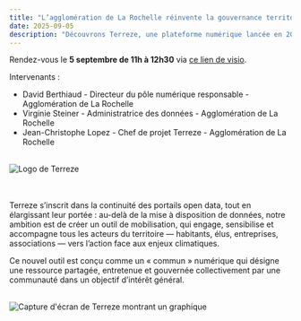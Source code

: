 ```yaml
---
title: "L’agglomération de La Rochelle réinvente la gouvernance territoriale des données grâce à la plateforme Terreze"
date: 2025-09-05
description: "Découvrons Terreze, une plateforme numérique lancée en 2024 dans le cadre de la trajectoire de neutralité carbone de La Rochelle. L’outil open source et écoconçu par un consortium public-privé centralise les données des acteurs du territoire pour repérer les sources d’émissions, mesurer les économies possibles et orienter les actions à engager."
---
```

Rendez-vous le **5 septembre de 11h à 12h30** via [ce lien de visio](https://visio.numerique.gouv.fr/zzk-suaz-yys).

Intervenants :

- David Berthiaud - Directeur du pôle numérique responsable - Agglomération de La Rochelle
- Virginie Steiner - Administratrice des données - Agglomération de La Rochelle
- Jean-Christophe Lopez - Chef de projet Terreze - Agglomération de La Rochelle

<br/>
<img class="fr-responsive-img" alt="Logo de Terreze" src="/img/bluehats/terreze1.png" />
<br/>
<br/>
<br/>

Terreze s’inscrit dans la continuité des portails open data, tout en élargissant leur portée : au-delà de la mise à disposition de données, notre ambition est de créer un outil de mobilisation, qui engage, sensibilise et accompagne tous les acteurs du territoire — habitants, élus, entreprises, associations — vers l’action face aux enjeux climatiques.

Ce nouvel outil est conçu comme un « commun » numérique qui désigne une ressource partagée, entretenue et gouvernée collectivement par une communauté dans un objectif d’intérêt général.

<br/>
<img class="fr-responsive-img" alt="Capture d'écran de Terreze montrant un graphique" src="/img/bluehats/terreze2.png" />
<br/>
<br/>
